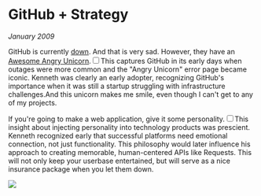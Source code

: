 # GitHub + Strategy
*January 2009*





  GitHub is currently [down](http://github.com). And that is very sad. However, they have an [Awesome Angry Unicorn](http://github.com/images/error/angry_unicorn.png "Unicorn is angry.").<label for="sn-github-early-days" class="margin-toggle sidenote-number"></label><input type="checkbox" id="sn-github-early-days" class="margin-toggle"/><span class="sidenote">This captures GitHub in its early days when outages were more common and the "Angry Unicorn" error page became iconic. Kenneth was clearly an early adopter, recognizing GitHub's importance when it was still a startup struggling with infrastructure challenges.</span>And this unicorn makes me smile, even though I can't get to any of my projects.

 If you're going to make a web application, give it some personality.<label for="sn-personality-design" class="margin-toggle sidenote-number"></label><input type="checkbox" id="sn-personality-design" class="margin-toggle"/><span class="sidenote">This insight about injecting personality into technology products was prescient. Kenneth recognized early that successful platforms need emotional connection, not just functionality. This philosophy would later influence his approach to creating memorable, human-centered APIs like Requests.</span>  This will not only keep your userbase entertained, but will serve as a nice insurance package when you let them down.

 ![](http://s3.amazonaws.com/media.kennethreitz.com/image.axd-96.png)  
